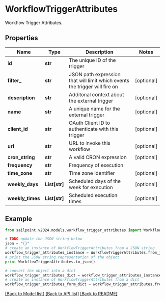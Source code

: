 # WorkflowTriggerAttributes

Workflow Trigger Attributes.

## Properties

Name | Type | Description | Notes
------------ | ------------- | ------------- | -------------
**id** | **str** | The unique ID of the trigger | 
**filter_** | **str** | JSON path expression that will limit which events the trigger will fire on | [optional] 
**description** | **str** | Additonal context about the external trigger | [optional] 
**name** | **str** | A unique name for the external trigger | [optional] 
**client_id** | **str** | OAuth Client ID to authenticate with this trigger | [optional] 
**url** | **str** | URL to invoke this workflow | [optional] 
**cron_string** | **str** | A valid CRON expression | [optional] 
**frequency** | **str** | Frequency of execution | 
**time_zone** | **str** | Time zone identifier | [optional] 
**weekly_days** | **List[str]** | Scheduled days of the week for execution | [optional] 
**weekly_times** | **List[str]** | Scheduled execution times | [optional] 

## Example

```python
from sailpoint.v2024.models.workflow_trigger_attributes import WorkflowTriggerAttributes

# TODO update the JSON string below
json = "{}"
# create an instance of WorkflowTriggerAttributes from a JSON string
workflow_trigger_attributes_instance = WorkflowTriggerAttributes.from_json(json)
# print the JSON string representation of the object
print WorkflowTriggerAttributes.to_json()

# convert the object into a dict
workflow_trigger_attributes_dict = workflow_trigger_attributes_instance.to_dict()
# create an instance of WorkflowTriggerAttributes from a dict
workflow_trigger_attributes_form_dict = workflow_trigger_attributes.from_dict(workflow_trigger_attributes_dict)
```
[[Back to Model list]](../README.md#documentation-for-models) [[Back to API list]](../README.md#documentation-for-api-endpoints) [[Back to README]](../README.md)


